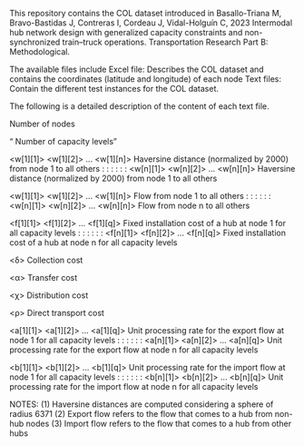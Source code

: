 This repository contains the COL dataset introduced in Basallo-Triana M, Bravo-Bastidas J, Contreras I, Cordeau J, Vidal-Holguín C, 2023 Intermodal hub network design with generalized capacity constraints and non-synchronized train–truck operations. Transportation Research Part B: Methodological.

The available files include
Excel file: Describes the COL dataset and contains the coordinates (latitude and longitude) of each node
Text files: Contain the different test instances for the COL dataset. 

The following is a detailed description of the content of each text file.

<n>	Number of nodes

<q>	Number of capacity levels

<w[1][1]> <w[1][2]> ... <w[1][n]>    Haversine distance (normalized by 2000) from node 1 to all others
: : :
: : :
<w[n][1]> <w[n][2]> ... <w[n][n]>    Haversine distance (normalized by 2000) from node 1 to all others

<w[1][1]> <w[1][2]> ... <w[1][n]>    Flow from node 1 to all others
: : :
: : :
<w[n][1]> <w[n][2]> ... <w[n][n]>    Flow from node n to all others

<f[1][1]> <f[1][2]> ... <f[1][q]>	Fixed installation cost of a hub at node 1 for all capacity levels
: : :
: : :
<f[n][1]> <f[n][2]> ... <f[n][q]>	Fixed installation cost of a hub at node n for all capacity levels

<δ>	Collection cost

<α>	Transfer cost

<χ>	Distribution cost

<ρ>	Direct transport cost

<a[1][1]> <a[1][2]> ... <a[1][q]>	Unit processing rate for the export flow at node 1 for all capacity levels
: : :
: : :
<a[n][1]> <a[n][2]> ... <a[n][q]>	Unit processing rate for the export flow at node n for all capacity levels

<b[1][1]> <b[1][2]> ... <b[1][q]>	Unit processing rate for the import flow at node 1 for all capacity levels
: : :
: : :
<b[n][1]> <b[n][2]> ... <b[n][q]>	Unit processing rate for the import flow at node n for all capacity levels


NOTES:
(1) Haversine distances are computed considering a sphere of radius 6371
(2) Export flow refers to the flow that comes to a hub from non-hub nodes
(3) Import flow refers to the flow that comes to a hub from other hubs
